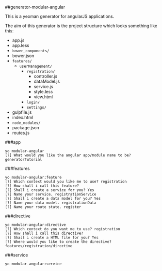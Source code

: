 ##generator-modular-angular

This is a yeoman generator for angularJS applications.

The aim of this generator is the project structure which looks something like this:

* app.js
* app.less
* ```bower_components/```
* bower.json
* ```features/```
  * ```userManagement/```
    * ```registration/```
      * controller.js
      * dataModel.js
      * service.js
      * style.less
      * view.html
    * ```login/```
    * ```settings/```
* gulpfile.js
* index.html
* ```node_modules/```
* package.json
* routes.js

###app
```
yo modular-angular
[?] What would you like the angular app/module name to be? generatorTutorial
```
###features
```
yo modular-angular:feature
[?] Which context would you like me to use? registration
[?] How shall i call this feature?
[?] Shall i create a service for you? Yes
[?] Name your service. registrationService
[?] Shall i create a data model for you? Yes
[?] Name your data model. registrationData
[?] Name your route state. register
```
###directive
```
yo modular-angular:directive
[?] Which context do you want me to use? registration
[?] How shall i call this directive?
[?] Shall i create a HTML file for you? Yes
[?] Where would you like to create the directive? features/registration/directive
```
###service
```
yo modular-angular:service
```
